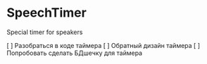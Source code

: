 # SpeechTimer
Special timer for speakers

[ ] Разобраться в коде таймера
[ ] Обратный дизайн таймера
[ ] Попробовать сделать БДшечку для таймера
